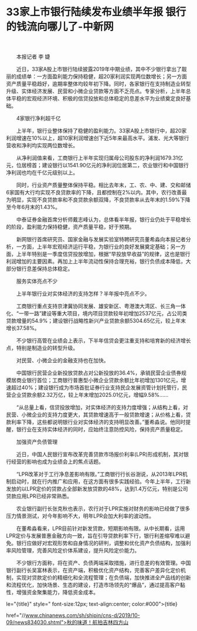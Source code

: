 # 33家上市银行陆续发布业绩半年报 银行的钱流向哪儿了-中新网

　　

　　本报记者 李 婕

　　近日，33家A股上市银行陆续披露2019年中期业绩，其中不少银行拿出了靓丽的成绩单：一方面盈利能力保持稳健，超20家利润实现两位数增长；另一方面资产质量平稳趋好，逾期率整体均较年初下降。同时，各家银行在支持制造业转型升级、实体经济发展、民营和小微企业贷款等方面不乏亮点。专家分析，上半年总体平稳的宏观经济环境、积极的信贷投放和总体稳定的息差水平为业绩奠定良好基础。

　　4家银行净利超千亿

　　上半年，银行业整体保持了稳健的盈利能力。33家A股上市银行中，超20家利润增速在10%以上，超10家利润增速创下近5年来最高水平。浦发、光大等银行营收和净利均实现两位数增长。

　　从净利润值来看，工商银行上半年实现归属母公司股东的净利润1679.31亿元，位居榜首；建设银行以1541.90亿元的净利润位居第二，农业银行和中国银行净利润也均在千亿元级别以上。

　　同时，行业资产质量整体保持平稳。相比去年末，工、农、中、建、交和邮储6家国有大行均实现不良贷款率的下降，且都控制在2%以内。其中，农行改善最为明显，实现不良贷款率和不良贷款余额双降，不良贷款率从去年末的1.59%下降至今年6月末的1.43%。

　　中泰证券金融首席分析师戴志峰认为，总体看半年报，银行业仍处于平稳增长的阶段，盈利能力保持稳健，资产质量平稳，好于预期。

　　新网银行首席研究员、国家金融与发展实验室特聘研究员董希淼向本报记者分析，一方面，上半年宏观经济运行平稳，为银行业的良好发展奠定基础；另一方面，上半年特别是一季度信贷投放增加，根据“早投放早收益”的规律，这也是银行利润增加的主要因素。再加上上半年流动性保持合理充裕，银行负债成本降低，大部分银行息差保持总体稳定。

　　服务实体亮点不少

　　上半年银行业对实体经济的支持怎样？半年报中亮点不少。

　　工商银行重点支持京津冀协同发展、雄安新区、粤港澳大湾区、长三角一体化、“一带一路”建设等重大项目，境内项目贷款较年初增加2537亿元，占公司类贷款增量的54.9%；建设银行战略性新兴产业贷款余额5304.65亿元，较上年末增长37.58%。

　　不少银行高管在业绩会上表示，下半年信贷会更注重支持和培育新的经济增长点，特别是制造业的转型升级。

　　对民营、小微企业的金融支持也在加快。

　　中国银行民营企业新投放贷款占对公新投放的36.4%，承销民营企业债券规模居商业银行首位；工商银行普惠型小微企业贷款余额比年初增加1301亿元，增速超过40%；建设银行成为市场首批证券行业支持民企发展资管计划托管行，民营企业贷款余额2.32万亿，较上年末增加2025.01亿元，增幅9.58%……

　　“从总量上看，信贷投放增加，对实体经济的支持力度增强；从结构上看，对民营、小微企业的支持力度更大，其贷款增速高于一般贷款增速；从价格上看，贷款利率下降，这些都说明银行业对实体经济的支持明显改善。”董希淼说。他同时提醒，银行业在支持实体经济的同时，应始终注意防控风险，保持资产质量稳定。

　　加强资产负债管理

　　近日，中国人民银行宣布改革完善贷款市场报价利率(LPR)形成机制，其对银行经营的影响也成为业绩会上的焦点话题。

　　“LPR改革对于工行净息差影响有限。”工商银行行长谷澍说，从2013年LPR机制启动时，就在行内推广和应用，在这方面有很多实践经验。今年上半年，工行新发放的以LPR定价的贷款占全部新发放贷款的48%，达到1.4万亿元，特别是公司贷款应用LPR已经非常熟悉。

　　农业银行副行长张克秋也表示，农行对于LPR实施对财务的影响已经做了很多压力情景测试，对今年影响不大，明年LPR会加大利率的波动性。

　　在董希淼看来，LPR目前针对新发贷款，短期影响有限。从中长期看，运用LPR定价与发展普惠金融方向一致，旨在引导贷款利率下行，银行利差缩窄难以避免。银行应做好对宏观形势和自身情况的研判，调整和优化资产负债结构，加强利率风险管理，完善风险定价体系建设，提升风险定价能力。

　　不少银行方面称，将在资产、负债两端采取措施，进行息差的有效管理。中国银行副行长吴富林表示，在资产端，积极优化资产结构，完善客户差异化定价机制，实现对贷款定价的精细化和全流程管理；在负债端，加快推进全产品线的创新和流程优化，加快场景、生态的建设，打造市场领先的“爆品”，通过提高客户黏性，增强资金聚集能力，降低资金成本。

le="{title}" style=" font-size:12px; text-align:center; color:#000">{title}

href="//www.chinanews.com/sh/shipin/cns-d/2019/10-09/news834030.shtml">秋的味道！航拍吉林四方山
